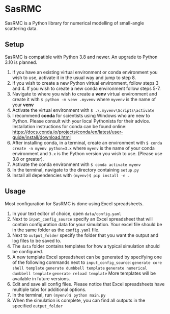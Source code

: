 # SasRMC
SasRMC is a Python library for numerical modelling of small-angle scattering data. 

## Setup
SasRMC is compatible with Python 3.8 and newer. An upgrade to Python 3.10 is planned.

1. If you have an existing virtual environment or conda environment you wish to use, activate it in the usual way and jump to step 8.
2. If you wish to create a new Python virtual environment, follow steps 3 and 4. If you wish to create a new conda environment follow steps 5-7.
3. Navigate to where you wish to create a **venv** virtual environment and create it with
    `$ python -m venv .myvenv`
where `myvenv` is the name of your **venv**
4. Activate the virtual environment with 
    `$ .\.myvenv\Scripts\activate`
5. I recommend **conda** for scientists using Windows who are new to Python. Please consult with your local Pythonista for their advice. Installation instructions for conda can be found online: https://docs.conda.io/projects/conda/en/latest/user-guide/install/download.html
6. After installing conda, in a terminal, create an environment with
    `$ conda create -n myenv python=3.x`
where `myenv` is the name of your conda environment and `3.x` is the Python version you wish to use. (Please use 3.8 or greater).
7. Activate the conda environment with
    `$ conda activate myenv`
8. In the terminal, navigate to the directory containing `setup.py`
9. Install all dependencies with
    `(myenv)$ pip install -e .`

## Usage
Most configuration for SasRMC is done using Excel spreadsheets.

1. In your text editor of choice, open `data/config.yaml`
2. Next to `input_config_source` specify an Excel spreadsheet that will contain configuration data for your simulation. Your excel file should be in the same folder as the `config.yaml` file.
3. Next to `output_folder` specify the folder that you want the output and log files to be saved to.
4. The `data` folder contains templates for how a typical simulation should be configured.
5. A new template Excel spreadsheet can be generated by specifying one of the following commands next to `input_config_source`:
    `generate core shell template`
    `generate dumbbell template`
    `generate numerical dumbbell template`
    `generate reload template`
More templates will be available in future versions.
6. Edit and save all config files. Please notice that Excel spreadsheets have multiple tabs for additional options.
7. In the terminal, run
    `(myenv)$ python main.py`
8. When the simulation is complete, you can find all outputs in the specified `output_folder`